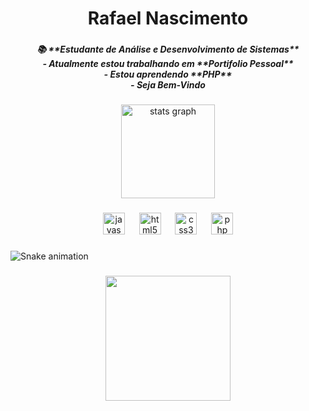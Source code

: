 <h1 align="center">Rafael Nascimento</h1>

###

<h5 align="center">📚 **Estudante de Análise e Desenvolvimento de Sistemas**<br>- Atualmente estou trabalhando em **Portifolio Pessoal**<br>- Estou aprendendo **PHP**<br>- Seja Bem-Vindo</h5>

###

<div align="center">
  <img src="https://github-readme-stats.vercel.app/api?username=rafaelnascimentodevs&hide_title=false&hide_rank=false&show_icons=true&include_all_commits=true&count_private=true&disable_animations=false&theme=dracula&locale=en&hide_border=false&order=1" height="150" alt="stats graph"  />
</div>

###

<div align="center">
  <img src="https://cdn.jsdelivr.net/gh/devicons/devicon/icons/javascript/javascript-original.svg" height="35" alt="javascript logo"  />
  <img width="15" />
  <img src="https://cdn.jsdelivr.net/gh/devicons/devicon/icons/html5/html5-original.svg" height="35" alt="html5 logo"  />
  <img width="15" />
  <img src="https://cdn.jsdelivr.net/gh/devicons/devicon/icons/css3/css3-original.svg" height="35" alt="css3 logo"  />
  <img width="15" />
  <img src="https://cdn.jsdelivr.net/gh/devicons/devicon/icons/php/php-original.svg" height="35" alt="php logo"  />
</div>

###

<img src="https://raw.githubusercontent.com/rafaelnascimentodevs/rafaelnascimentodevs/output/snake.svg" alt="Snake animation" />

###

<div align="center">
  <img height="200" src="https://gif-avatars.com/img/200x200/spining-cube.gif"  />
</div>

###
